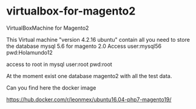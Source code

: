 virtualbox-for-magento2
=======================

VirtualBoxMachine for Magento2

This Virtual machine "version 4.2.16 ubuntu" contain all you need to store the database mysql 5.6 for magento 2.0
Access
user:mysql56
pwd:Holamundo12

access to root in mysql
user:root
pwd:root

At the moment exist one database magento2 with all the test data.

Can you find here the docker image

https://hub.docker.com/r/leonmex/ubuntu16.04-php7-magento19/

